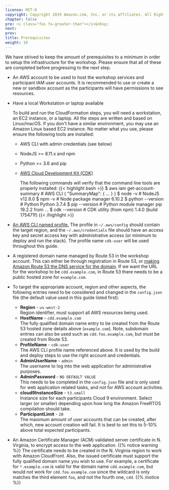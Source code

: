 ```yaml
---
license: MIT-0
copyright: Copyright 2019 Amazon.com, Inc. or its affiliates. All Rights Reserved.
chapter: false
pre: <i class="fas fa-greater-than"></i>&nbsp;
next: 
prev: 
title: Prerequisites
weight: 10
---
```


We have strived to keep the amount of prerequisites to a minimum in order to setup the infrastructure for the workshop. Please ensure that all of these are completed before progressing to the next step.

* An AWS account to be used to host the workshop services and participant IAM user accounts. It is recommended to use or create a new or sandbox account as the participants will have permissions to see resources.
* Have a local Workstation or laptop available

    To build and run the CloudFormation steps, you will need a workstation, an EC2 instance, or a laptop. All the steps are written and based on Linux/macOS. If you don't have a similar environment, you may use an Amazon Linux based EC2 instance. No matter what you use, please ensure the following tools are installed:

  * AWS CLI with admin credentials (see below)
  * NodeJS >= 8.11.x and npm
  * Python >= 3.6 and pip
  * [AWS Cloud Development Kit (CDK)](https://docs.aws.amazon.com/cdk/latest/guide/getting_started.html)

    The following commands will verify that the command line tools are properly installed:
    {{< highlight bash >}}
$ aws iam get-account-summary       # AWS CLI
{
    "SummaryMap": {
      ...
    }
}
$ node -v                          # NodeJS
v12.8.0
$ npm -v                           # Node package manager
6.10.2
$ python --version                 # Python
Python 3.7.4
$ pip --version                    # Python module manager
pip 19.2.2 from ...
$ cdk --version                    # CDK utility (from npm)
1.4.0 (build 175471f)
    {{< /highlight >}}


* [An AWS CLI named profile.](https://docs.aws.amazon.com/cli/latest/userguide/cli-configure-profiles.html) The profile in `~/.aws/config` should contain the target region, and the `~/.aws/credentials` file should have an access key and secret access key with administrative access (or minimum to deploy and run the stack). The profile name `cdk-user` will be used throughout this guide.
* A registered domain name managed by Route 53 in the workshop account. This can either be through registration in Route 53, or [making Amazon Route 53 the DNS service for the domain](https://docs.aws.amazon.com/Route53/latest/DeveloperGuide/MigratingDNS.html). If we want the URL for the workshop to be  `cdd.example.com`, in Route 53 there needs to be a public hosted zone for `example.com`.
* To target the appropriate account, region and other aspects, the following entries need to be considered and changed in the `config.json` file (the default value used in this guide listed first):
    * **Region** - `us-west-2`<br/>Region identifier, must support all AWS resources being used.
  * **HostName** - `cdd.example.com`<br/>The fully qualified domain name entry to be created from the Route 53 hosted zone details above (`example.com`). Note, subdomain entries can also be used such as `cdd.foo.example.com`, but must be created from Route 53. 
  * **ProfileName** - `cdk-user`<br />The AWS CLI profile name referenced above. It is used by the build and deploy steps to use the right account and credentials.
  * **AdminUserName** - `admin`<br/>The username to log into the web application for administrative purposes.
  * **AdminPassword** - `NO DEFAULT VALUE`<br/>This needs to be completed in the `config.json` file and is only used for web application related tasks, and *not* for AWS account activities.
  * **cloud9InstanceSize** - `t3.small`<br/>Instance size for each participants Cloud 9 environment. Select larger (or smaller) depending upon how long the Amazon FreeRTOS compilation should take.
  * **ParticipantLimit** - `20`<br/>The maximum amount of user accounts that can be created, after which, new account creation will fail. It is best to set this to 5-10% above total expected participants.
* An Amazon Certificate Manager (ACM) validated server certificate in N. Virginia, to encrypt access to the web application. 
{{% notice warning %}}
The certificate needs to be created in the N. Virginia region to work with Amazon CloudFront. Also, the issued certificate must support the fully qualified domain name you wish to use. For example, a certificate for `*.example.com` is valid for the domain name `cdd.example.com`, but would *not* work for `cdd.foo.example.com` since the wildcard is only matches the third element `foo`, and not the  fourth one, `cdd`.
{{% /notice %}}
